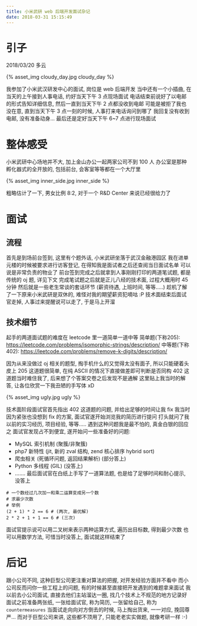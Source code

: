 ```yaml
---
title: 小米武研 web 后端开发面试杂记
date: 2018-03-31 15:15:49
---
```

# 引子

2018/03/20 多云

{% asset_img cloudy_day.jpg cloudy_day %}

我参加了小米武汉研发中心的面试, 岗位是 web 后端开发
当中还有一个小插曲, 在当天的上午接到人事电话, 约好当天下午 3 点现场面试
电话结束前说好了以电邮的形式告知详细信息, 然后一直到当天下午 2 点都没收到电邮
可能是被拒了我也没在意, 直到当天下午 3 点一刻的时候, 人事打来电话询问到哪了
我回复没有收到电邮, 没有准备动身... 最后还是定好当天下午 6\~7 点进行现场面试

<!-- more -->

# 整体感受

小米武研中心场地并不大, 加上金山办公一起两家公司不到 100 人
办公室是那种孵化器式的全开放的, 包括前台, 会客室等等都在一个大厅里

{% asset_img inner_side.jpg inner_side %}

粗略估计了一下, 男女比例 8:2, 对于一个 R&D Center 来说已经很给力了

# 面试

## 流程
首先是到场前台签到, 这里有个题外话, 小米武研坐落于武汉金融港园区
我在进单元楼的时候被要求进行访客登记, 在得知我是面试者之后还查阅当日面试名单
可以说是非常负责的物业了
前台签到完成之后就拿到人事刚刚打印的两道笔试题, 都是传统的 oj 题, 详见下文
完成笔试题之后就是正儿八经的技术面, 过程大概用时 45 分钟
然后就是一些老生常谈的套话环节 (薪资待遇, 上班时间, 等等.....)
趁机了解了一下原来小米武研是双休的, 难怪对我的期望薪资犯嘀咕 :P
技术面结束后面试官走掉, 人事过来提醒说可以走了, 于是马上开溜

## 技术细节
起手的两道面试题的难度在 leetcode 里一道简单一道中等
简单题(下称205): https://leetcode.com/problems/isomorphic-strings/description/
中等题(下称402): https://leetcode.com/problems/remove-k-digits/description/

因为从来没做过 oj 相关的题型, 掏手机什么的又觉得太没有面子, 所以只能硬着头皮上
205 这道题很简单, 在纯 ASCII 的情况下直接做差即可判断是否同构
402 这道题当时难住我了, 后来想了个答案交卷之后发现不是通解
这里贴上我当时的解答, 让各位欣赏一下我丑陋的手写体 xD

{% asset_img ugly.jpg ugly %}

技术面阶段面试官首先指出 402 这道题的问题, 并给出足够的时间让我 fix
我当时因为紧张也没想到 fix 的方案, 面试官遂开始浏览我的简历进行提问
打头就问了我以前的实习经历, 项目经验, 等等.....
遇到这种问题我是最不怕的, 真金白银的回应之
面试官发现占不到便宜, 遂开始问一些准备好的问题:
* MySQL 索引机制 (聚簇/非聚簇)
* php7 新特性 (jit, 新的 zval 结构, zend 核心排序 hybrid sort)
* 爬虫相关 (死循环问题, 返回结果解析) (部分答上)
* Python 多线程 (GIL) (没答上)
* .......
最后面试官在白纸上手写了一道算法题, 也是给了足够时间和耐心提示, 没答上
```
# 一个数经过几次加一和乘二运算变成另一个数
# 求最少次数
# 举例
(2 + 1) * 2 == 6 # (两次, 最优解)
2 * 2 + 1 + 1 == 6 # (三次)
```
面试官提示说可以用二叉树来表示两种运算方式, 遍历出目标数, 得到最少次数
也可以用数学方法, 可惜当时没答上, 面试就这样结束了

# 后记
跟小公司不同, 这种巨型公司更注重对算法的把握, 对开发经验方面并不看中
而小公司反而问你一些工程上的问题, 有的时候甚至直接把开发遇到的难题拿来面试
我以前去小公司面试, 直接去他们主站溜达一圈, 找几个技术上不规范的地方记录好
面试之前准备两张纸, 一张给面试官, 称为简历, 一张留给自己, 称为 `countermeasures`
当面试走向向对方倒去的时候, 马上掏出货来, 一一对应, 挽回尊严...
而对于巨型公司来讲, 这些都不顶用了, 只能老老实实做题, 就像考研一样 :-)

